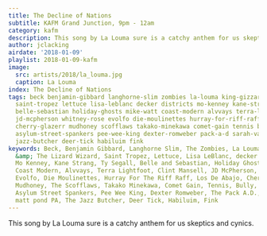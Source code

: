 ```yaml
---
title: The Decline of Nations
subtitle: KAFM Grand Junction, 9pm - 12am
category: kafm
description: This song by La Louma sure is a catchy anthem for us skeptics and cynics.
author: jclacking
airdate: '2018-01-09'
playlist: 2018-01-09-kafm
image:
  src: artists/2018/la_louma.jpg
  caption: La Louma
index: The Decline of Nations
tags: beck benjamin-gibbard langhorne-slim zombies la-louma king-gizzard-lizard-wizard
  saint-tropez lettuce lisa-leblanc decker districts mo-kenney kane-strang ty-segall
  belle-sebastian holiday-ghosts mike-watt coast-modern alvvays terra-lightfoot clint-mansell
  jd-mcpherson whitney-rose evolfo die-moulinettes hurray-for-riff-raff los-de-abajo
  cherry-glazerr mudhoney scofflaws takako-minekawa comet-gain tennis bully escape-ism
  asylum-street-spankers pee-wee-king dexter-romweber pack-a-d sarah-vaughan matt-pond-pa
  jazz-butcher deer-tick habiluim fink
keywords: Beck, Benjamin Gibbard, Langhorne Slim, The Zombies, La Louma, King Gizzard
  &amp; The Lizard Wizard, Saint Tropez, Lettuce, Lisa LeBlanc, decker., The Districts,
  Mo Kenney, Kane Strang, Ty Segall, Belle and Sebastian, Holiday Ghosts, Mike Watt,
  Coast Modern, Alvvays, Terra Lightfoot, Clint Mansell, JD McPherson, Whitney Rose,
  Evolfo, Die Moulinettes, Hurray For The Riff Raff, Los De Abajo, Cherry Glazerr,
  Mudhoney, The Scofflaws, Takako Minekawa, Comet Gain, Tennis, Bully, Escape-ism,
  Asylum Street Spankers, Pee Wee King, Dexter Romweber, The Pack A.D., Sarah Vaughan,
  matt pond PA, The Jazz Butcher, Deer Tick, Habiluim, Fink
---
```

This song by La Louma sure is a catchy anthem for us skeptics and cynics.
